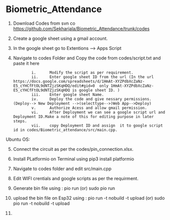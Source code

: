 # Biometric_Attendance

1.  Download Codes from svn co https://github.com/Sekharjala/Biometric_Attendance/trunk/codes

2.  Create a google sheet using a gmail account.

3.  In the google sheet go to Extentions --> Apps Script

4.  Navigate to codes Folder and Copy the code from codes/script.txt and paste it here 
                
                i.      Modify the script as per requirement.
                ii.     Enter google sheet ID from the url (In the url https://docs.google.com/spreadsheets/d/1HmAt-XYZPdbXcZaNz-E5_cYHCfFtOL9dNTZjzSKqHDQ/edit#gid=0  only 1HmAt-XYZPdbXcZaNz-E5_cYHCfFtOL9dNTZjzSKqHDQ is google sheet ID. )
                iii.    Enter google sheet Name.
                iv.     Deploy the code and give nessary permissions.(Deploy--> New Deployment -->(selecttype-->)Web App-->Deploy)
                v.      Authorize Acess and allow gmail permission.
                vi.     After Deployment we can see a google script url and Deployment ID.Make a note of this for editing purpose in later steps.
                vii.    copy Deployment ID and assign  it to google script id in codes/Biometric_attendance/src/main.cpp.
 
 
                 
Ubuntu OS:

5.  Connect the circuit as per the codes/pin_connection.xlsx.

6.  Install PLatformio  on Terminal using  pip3 install platformio

7.  Navigate to codes folder and edit src/main.cpp 

8.  Edit  WIFI crentials and google scripts as per the requirment.

9.  Generate bin file using : pio run (or) sudo pio run

10.  upload the bin file on Esp32  using : pio run -t nobuild -t upload (or) sudo pio run -t nobuild -t upload

10.  

